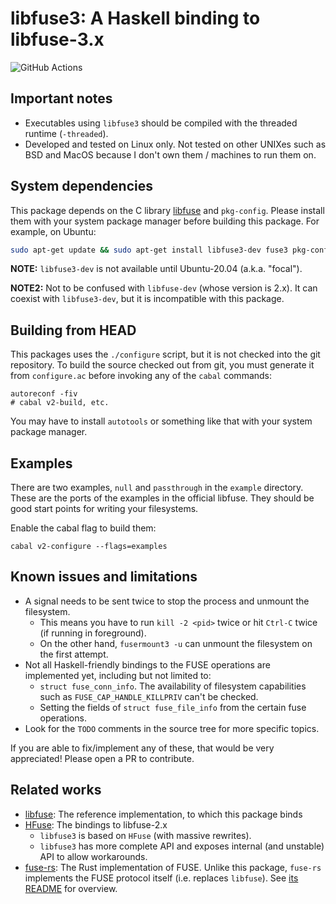 # libfuse3: A Haskell binding to libfuse-3.x

![GitHub Actions](https://github.com/matil019/haskell-libfuse3/workflows/Haskell%20CI/badge.svg?branch=master)

## Important notes

- Executables using `libfuse3` should be compiled with the threaded runtime (`-threaded`).
- Developed and tested on Linux only. Not tested on other UNIXes such as BSD and MacOS because I don't own them / machines to run them on.

## System dependencies

This package depends on the C library [libfuse][libfuse] and `pkg-config`. Please install them with your system package manager before building this package. For example, on Ubuntu:

```sh
sudo apt-get update && sudo apt-get install libfuse3-dev fuse3 pkg-config
```

**NOTE:** `libfuse3-dev` is not available until Ubuntu-20.04 (a.k.a. "focal").

**NOTE2:** Not to be confused with `libfuse-dev` (whose version is 2.x). It can coexist with `libfuse3-dev`, but it is incompatible with this package.

## Building from HEAD

This packages uses the `./configure` script, but it is not checked into the git repository. To build the source checked out from git, you must generate it from `configure.ac` before invoking any of the `cabal` commands:

```
autoreconf -fiv
# cabal v2-build, etc.
```

You may have to install `autotools` or something like that with your system package manager.

## Examples

There are two examples, `null` and `passthrough` in the `example` directory. These are the ports of the examples in the official libfuse. They should be good start points for writing your filesystems.

Enable the cabal flag to build them:

```
cabal v2-configure --flags=examples
```

## Known issues and limitations

- A signal needs to be sent twice to stop the process and unmount the filesystem.
  - This means you have to run `kill -2 <pid>` twice or hit `Ctrl-C` twice (if running in foreground).
  - On the other hand, `fusermount3 -u` can unmount the filesystem on the first attempt.
- Not all Haskell-friendly bindings to the FUSE operations are implemented yet, including but not limited to:
  - `struct fuse_conn_info`. The availability of filesystem capabilities such as `FUSE_CAP_HANDLE_KILLPRIV` can't be checked.
  - Setting the fields of `struct fuse_file_info` from the certain fuse operations.
- Look for the `TODO` comments in the source tree for more specific topics.

If you are able to fix/implement any of these, that would be very appreciated! Please open a PR to contribute.

## Related works

- [libfuse][libfuse]: The reference implementation, to which this package binds
- [HFuse][HFuse]: The bindings to libfuse-2.x
  - `libfuse3` is based on `HFuse` (with massive rewrites).
  - `libfuse3` has more complete API and exposes internal (and unstable) API to allow workarounds.
- [fuse-rs][fuse-rs]: The Rust implementation of FUSE. Unlike this package, `fuse-rs` implements the FUSE protocol itself (i.e. replaces `libfuse`). See [its README](https://github.com/zargony/fuse-rs) for overview.

[libfuse]: https://github.com/libfuse/libfuse
[HFuse]: https://github.com/m15k/hfuse
[fuse-rs]: https://github.com/zargony/fuse-rs
